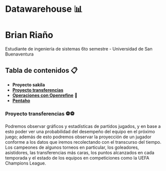 # Datawarehouse 📊  
# **Brian Riaño**  
Estudiante de ingeniería de sistemas 6to semestre - Universidad de San Buenaventura
## Tabla de contenidos 📋  
* **Proyecto sakila**
* [**Proyecto transferencias**](Proyecto)
* [**Operaciones con Openrefine**](Openrefine) 💎
* [**Pentaho**](Pentaho)
### Proyecto transferencias ⚽⚽  
Podremos observar gráficos y estadísticas de partidos jugados, y en base a esto poder ver una probabilidad del desempeño 
del equipo en el próximo juego; además de esto podremos observar la proyección de un jugador conforme a los datos que 
iremos recolectando con el transcurso del tiempo. Los campeones de algunos torneos en particular, los goleadores, asistidores, 
las transferencias más caras, los puntos alcanzados en cada temporada y el estado de los equipos en competiciones como la 
UEFA Champions League.

